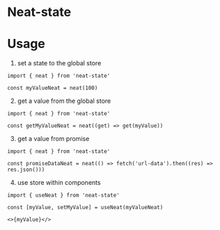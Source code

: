 # Neat-state


# Usage

1. set a state to the global store
```
import { neat } from 'neat-state'

const myValueNeat = neat(100)
``` 

2. get a value from the global store
```
import { neat } from 'neat-state'

const getMyValueNeat = neat((get) => get(myValue))
```

3. get a value from promise
```
import { neat } from 'neat-state'

const promiseDataNeat = neat(() => fetch('url-data').then((res) => res.json()))
```

4. use store within components
```
import { useNeat } from 'neat-state'

const [myValue, setMyValue] = useNeat(myValueNeat)

<>{myValue}</>